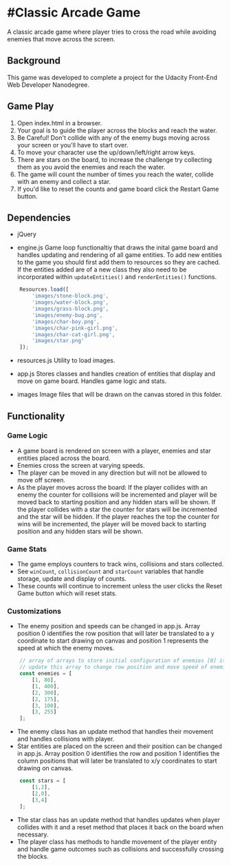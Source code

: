 #Classic Arcade Game
===============================
A classic arcade game where player tries to cross the road while avoiding enemies that move across the screen.


## Background

This game was developed to complete a project for the Udacity Front-End Web Developer Nanodegree.

## Game Play

1. Open index.html in a browser.
2. Your goal is to guide the player across the blocks and reach the water.
3. Be Careful! Don't collide with any of the enemy bugs moving across your screen or you'll have to start over.
4. To move your character use the up/down/left/right arrow keys.
5. There are stars on the board, to increase the challenge try collecting them as you avoid the enemies and reach the water.
6. The game will count the number of times you reach the water, collide with an enemy and collect a star.
7. If you'd like to reset the counts and game board click the Restart Game button.

## Dependencies

- jQuery

- engine.js
   Game loop functionaltiy that draws the inital game board and handles updating and rendering of all game entities.
   To add new entities to the game you should first add them to resources so they are cached.
   If the entities added are of a new class they also need to be incorporated within `updateEntities()` and `renderEntities()` functions.
```Javascript
    Resources.load([
        'images/stone-block.png',
        'images/water-block.png',
        'images/grass-block.png',
        'images/enemy-bug.png',
        'images/char-boy.png',
        'images/char-pink-girl.png',
        'images/char-cat-girl.png',
        'images/star.png'
    ]);
```

- resources.js
   Utility to load images.

- app.js
   Stores classes and handles creation of entities that display and move on game board.
   Handles game logic and stats.

- images
   Image files that will be drawn on the canvas stored in this folder.

## Functionality

### Game Logic
- A game board is rendered on screen with a player, enemies and star entities placed across the board.
- Enemies cross the screen at varying speeds.
- The player can be moved in any direction but will not be allowed to move off screen.
- As the player moves across the board:
   If the player collides with an enemy the counter for collisions will be incremented and player will be moved back to starting position and any hidden stars will be shown.
   If the player collides with a star the counter for stars will be incremented and the star will be hidden.
   If the player reaches the top the counter for wins will be incremented, the player will be moved back to starting position and any hidden stars will be shown.

### Game Stats
- The game employs counters to track wins, collisions and stars collected.
- See `winCount`, `collisionCount` and `starCount` variables that handle storage, update and display of counts.
- These counts will continue to increment unless the user clicks the Reset Game button which will reset stats.

### Customizations
- The enemy position and speeds can be changed in app.js. Array position 0 identifies the row position that will later be translated to a y coordinate to start drawing on canvas and position 1 represents the speed at which the enemy moves.
```Javascript
	// array of arrays to store initial configuration of enemies [0] is the row position [1] is the move speed
	// update this array to change row position and move speed of enemies
	const enemies = [
	    [1, 80],
	    [1, 400],
	    [2, 300],
	    [2, 175],
	    [3, 100],
	    [3, 255]
	];
```
- The enemy class has an update method that handles their movement and handles collisions with player.
- Star entities are placed on the screen and their position can be changed in app.js. Array position 0 identifies the row and position 1 identifies the column positions that will later be translated to x/y coordinates to start drawing on canvas.
```Javascript
	const stars = [
	    [1,2],
	    [2,0],
	    [3,4]
	];
```
- The star class has an update method that handles updates when player collides with it and a reset method that places it back on the board when necessary.
- The player class has methods to handle movement of the player entity and handle game outcomes such as collisions and successfully crossing the blocks.
